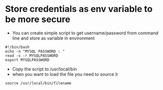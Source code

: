 # Store credentials as env variable to be more secure

* You can create simple script to get username/password from command line and store as variable in environment

```
#!/bin/bash
echo -n "MYSQL PASSWORD : " 
read -s -r MYSQLPASSWORD 
export MYSQLPASSWORD
```

* Copy the script to /usr/local/bin
* when you want to load the file you need to source it

`source /usr/local/bin/filename`